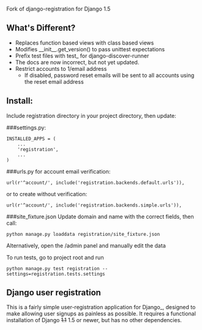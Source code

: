 Fork of django-registration for Django 1.5

What's Different?
-----------------------
* Replaces function based views with class based views
* Modifies \_\_init\_\_.get_version() to pass unittest expectations
* Prefix test files with test_ for django-discover-runner
* The docs are now incorrect, but not yet updated.
* Restrict accounts to 1/email address
    * If disabled, password reset emails will be sent to all accounts using the reset email address


Install:
-----------------------

Include registration directory in your project directory, then update:

###settings.py:

    INSTALLED_APPS = (
        ...
        'registration',
        ...
    )

###urls.py
for account email verification:

    url(r'^account/', include('registration.backends.default.urls')),

 or to create without verification:

    url(r'^account/', include('registration.backends.simple.urls')), 

###site_fixture.json
Update domain and name with the correct fields, then call:
	
	python manage.py loaddata registration/site_fixture.json

Alternatively, open the /admin panel and manually edit the data

To run tests, go to project root and run

    python manage.py test registration --settings=registration.tests.settings


Django user registration
-----------------------

This is a fairly simple user-registration application for Django_,
designed to make allowing user signups as painless as possible. It
requires a functional installation of Django <del>1.1</del> 1.5 or newer, but has no
other dependencies.